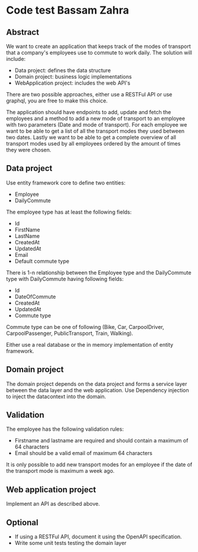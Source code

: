 # Code test Bassam Zahra

## Abstract

We want to create an application that keeps track of the modes of transport that a company's employees use to commute to work daily. The solution will include:

- Data project: defines the data structure
- Domain project: business logic implementations
- WebApplication project: includes the web API's

There are two possible approaches, either use a RESTFul API or use graphql, you are free to make this choice.

The application should have endpoints to add, update and fetch the employees and a method to add a new mode of transport to an employee with two parameters (Date and mode of transport). 
For each employee we want to be able to get a list of all the transport modes they used between two dates.
Lastly we want to be able to get a complete overview of all transport modes used by all employees ordered by the amount of times they were chosen.

## Data project

Use entity framework core to define two entities:

- Employee
- DailyCommute

The employee type has at least the following fields:
- Id
- FirstName
- LastName
- CreatedAt
- UpdatedAt
- Email
- Default commute type

There is 1-n relationship between the Employee type and the DailyCommute type with DailyCommute having following fields:
- Id
- DateOfCommute
- CreatedAt
- UpdatedAt
- Commute type

Commute type can be one of following (Bike, Car, CarpoolDriver, CarpoolPassenger, PublicTransport, Train, Walking).

Either use a real database or the in memory implementation of entity framework.

## Domain project

The domain project depends on the data project and forms a service layer between the data layer and the web application. Use Dependency injection to inject the datacontext into the domain.

## Validation

The employee has the following validation rules:

- Firstname and lastname are required and should contain a maximum of 64 characters
- Email should be a valid email of maximum 64 characters

It is only possible to add new transport modes for an employee if the date of the transport mode is maximum a week ago.

## Web application project

Implement an API as described above.

## Optional

- If using a RESTFul API, document it using the OpenAPI specification.
- Write some unit tests testing the domain layer
